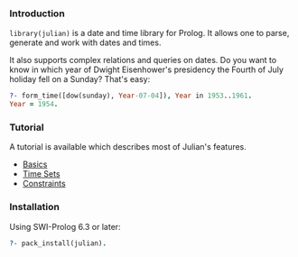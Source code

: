 ### Introduction

`library(julian)` is a date and time library for Prolog.  It allows one to parse, generate and work with dates and times.

It also supports complex relations and queries on dates.  Do you want to know in which year of Dwight Eisenhower's presidency the Fourth of July holiday fell on a Sunday?  That's easy:

```prolog
?- form_time([dow(sunday), Year-07-04]), Year in 1953..1961.
Year = 1954.
```


### Tutorial

A tutorial is available which describes most of Julian's features.

  * [Basics](basics.html)
  * [Time Sets](sets.html)
  * [Constraints](constraints.html)


### Installation

Using SWI-Prolog 6.3 or later:

```prolog
?- pack_install(julian).
```
